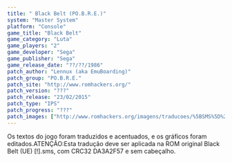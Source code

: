 ```yaml
---
title: " Black Belt (PO.B.R.E.)"
system: "Master System"
platform: "Console"
game_title: "Black Belt"
game_category: "Luta"
game_players: "2"
game_developer: "Sega"
game_publisher: "Sega"
game_release_date: "??/??/1986"
patch_author: "Lennux (aka EmuBoarding)"
patch_group: "PO.B.R.E."
patch_site: "http://www.romhackers.org/"
patch_version: "???"
patch_release: "23/02/2015"
patch_type: "IPS"
patch_progress: "???"
patch_images: ["http://www.romhackers.org/imagens/traducoes/%5BSMS%5D%20Black%20Belt%20-%20POBRE%20-%201.png","http://www.romhackers.org/imagens/traducoes/%5BSMS%5D%20Black%20Belt%20-%20POBRE%20-%202.png","http://www.romhackers.org/imagens/traducoes/%5BSMS%5D%20Black%20Belt%20-%20POBRE%20-%203.png"]
---
```

Os textos do jogo foram traduzidos e acentuados, e os gráficos foram editados.ATENÇÃO:Esta tradução deve ser aplicada na ROM original Black Belt (UE) [!].sms, com CRC32 DA3A2F57 e sem cabeçalho.